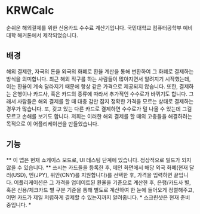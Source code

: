 # KRWCalc
순쉬운 해외결제를 위한 신용카드 수수료 계산기입니다. 국민대학교 컴퓨터공학부 예비대학 해커톤에서 제작되었습니다.
## 배경
해외 결제란, 자국의 돈을 외국의 화폐로 환율 계산을 통해 변환하여 그 화폐로 결제하는 방식을 의미합니다. 최근 해외 직구를 하는 사람들이 많아지면서 알려지기 시작했는데, 이는 환율이 계속 달라지기 때문에 항상 같은 가격으로 제공되지 않습니다. 또한, 결제하는 은행이나 카드사, 혹은 카드의 종류에 따라서 추가적인 수수료가 바뀌기도 합니다. 그래서 사람들은 해외 결제를 할 때 대충 감만 잡지 정확한 가격을 모르는 상태로 결제하는 경우가 많습니다. 또, 갖고 있는 다른 카드로 결제하면 수수료가 덜 나올 수 있는데 그걸 모르고 손해를 보기도 합니다. 저희는 이러한 해외 결제를 할 때의 고충들을 해결하려는 목적으로 이 어플리케이션을 만들었습니다.

## 기능
** 이 앱은 현재 쇼케이스 모드로, UI 테스팅 단계에 있습니다. 정상적으로 빌드가 되지 않을 수 있습니다. **
쓰시는 카드들을 등록한 후, 메인 화면에서 해당 외국 화폐(현재 달러(USD), 엔(JPY), 위안(CNY)를 지원합니다)를 선택한 후, 가격을 입력하면 끝입니다. 어플리케이션은 그 가격을 업데이트된 환율을 기준으로 계산한 후, 은행/카드사 별, 혹은 신용/체크카드 별 구분 기준을 통해 별도로 계산하여 한 눈에 들어오게 정렬해주고, 어떤 카드가 제일 저렴하게 결제할 수 있는지까지 알려줍니다. * 스크린샷은 현재 준비 중입니다. *
